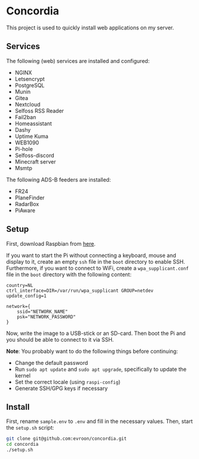 # Concordia
This project is used to quickly install web applications on my server.

## Services
The following (web) services are installed and configured:
* NGINX
* Letsencrypt
* PostgreSQL
* Munin
* Gitea
* Nextcloud
* Selfoss RSS Reader
* Fail2ban
* Homeassistant
* Dashy
* Uptime Kuma
* WEB1090
* Pi-hole
* Selfoss-discord
* Minecraft server
* Msmtp


The following ADS-B feeders are installed:
* FR24
* PlaneFinder
* RadarBox
* PiAware

## Setup
First, download Raspbian from [here](https://www.raspberrypi.com/software/operating-systems/).

If you want to start the Pi without connecting a keyboard, mouse and display to it, create an empty `ssh` file in the `boot` directory to enable SSH.
Furthermore, if you want to connect to WiFi, create a `wpa_supplicant.conf` file in the `boot` directory with the following content:
```
country=NL
ctrl_interface=DIR=/var/run/wpa_supplicant GROUP=netdev
update_config=1

network={
    ssid="NETWORK_NAME"
    psk="NETWORK_PASSWORD"
}
```
Now, write the image to a USB-stick or an SD-card. Then boot the Pi and you should be able to connect to it via SSH.

**Note**: You probably want to do the following things before continuing:
* Change the default password
* Run `sudo apt update` and `sudo apt upgrade`, specifically to update the kernel
* Set the correct locale (using `raspi-config`)
* Generate SSH/GPG keys if necessary

## Install
First, rename `sample.env` to `.env` and fill in the necessary values. Then, start the `setup.sh` script:

```bash
git clone git@github.com:evroon/concordia.git
cd concordia
./setup.sh
```
